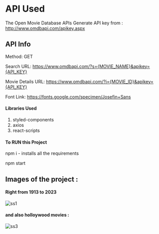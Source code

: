 # API Used
The Open Movie Database APIs
Generate API key from : http://www.omdbapi.com/apikey.aspx

## API Info
Method: GET

Search URL: https://www.omdbapi.com/?s={MOVIE_NAME}&apikey={API_KEY}

Movie Details URL: https://www.omdbapi.com/?i={MOVIE_ID}&apikey={API_KEY}

Font Link: https://fonts.google.com/specimen/Josefin+Sans

#### Libraries Used
 1. styled-components
 2. axios
 3. react-scripts

#### To **RUN** this Project 
npm i - installs all the requirements 

npm start 

## Images of the project :
#### Right from 1913 to 2023 
![ss1](https://github.com/Rieesteves/Movie-App-React-main/assets/89774815/ef3bf7e8-1694-4757-b36e-57154ad79054)


 #### and also holloywood movies : 
![ss3](https://github.com/Rieesteves/Movie-App-React-main/assets/89774815/3a178bed-509f-41f8-bb22-9b28845ef6cb)


